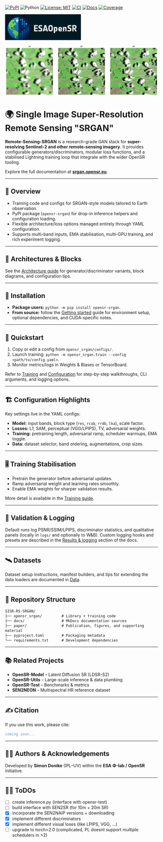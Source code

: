 [![PyPI](https://img.shields.io/pypi/v/opensr-srgan)](https://pypi.org/project/opensr-srgan/)
![Python](https://img.shields.io/pypi/pyversions/opensr-srgan)
[![License: MIT](https://img.shields.io/badge/License-MIT-blue.svg)](LICENSE)
[![CI](https://github.com/simon-donike/SISR-RS-SRGAN/actions/workflows/ci.yml/badge.svg)](https://github.com/simon-donike/SISR-RS-SRGAN/actions/workflows/ci.yml)
[![Docs](https://img.shields.io/badge/docs-mkdocs%20material-brightgreen)](https://srgan.opensr.eu)
[![Coverage](https://codecov.io/gh/simon-donike/SISR-RS-SRGAN/branch/main/graph/badge.svg)](https://app.codecov.io/gh/simon-donike/SISR-RS-SRGAN)

<img src="https://github.com/ESAOpenSR/opensr-model/blob/main/resources/opensr_logo.png?raw=true" width="250"/>

![banner](docs/assets/6band_banner.png)

# 🌍 Single Image Super-Resolution Remote Sensing "SRGAN"

**Remote-Sensing-SRGAN** is a research-grade GAN stack for **super-resolving Sentinel‑2 and other remote-sensing imagery**. It provides configurable generators/discriminators, modular loss functions, and a stabilised Lightning training loop that integrate with the wider OpenSR tooling.

Explore the full documentation at **[srgan.opensr.eu](https://www.srgan.opensr.eu/)**.

---

## 🧠 Overview

* Training code and configs for SRGAN-style models tailored to Earth observation.
* PyPI package (`opensr-srgan`) for drop-in inference helpers and configuration loading.
* Flexible architecture/loss options managed entirely through YAML configuration.
* Supports multi-band inputs, EMA stabilisation, multi-GPU training, and rich experiment logging.

---

## 🧱 Architectures & Blocks

See the [Architecture guide](https://srgan.opensr.eu/architecture/) for generator/discriminator variants, block diagrams, and configuration tips.

---

## 🧰 Installation

* **Package users:** `python -m pip install opensr-srgan`.
* **From source:** follow the [Getting started](https://srgan.opensr.eu/getting-started/#1-install-the-environment) guide for environment setup, optional dependencies, and CUDA-specific notes.

---

## 🚀 Quickstart

1. Copy or edit a config from `opensr_srgan/configs/`.
2. Launch training: `python -m opensr_srgan.train --config <path/to/config.yaml>`.
3. Monitor metrics/logs in Weights & Biases or TensorBoard.

Refer to [Training](https://srgan.opensr.eu/training/) and [Configuration](https://srgan.opensr.eu/configuration/) for step-by-step walkthroughs, CLI arguments, and logging options.

---

## 🏗️ Configuration Highlights

Key settings live in the YAML configs:

* **Model:** input bands, block type (`res`, `rcab`, `rrdb`, `lka`), scale factor.
* **Losses:** L1, SAM, perceptual (VGG/LPIPS), TV, adversarial weights.
* **Training:** pretraining length, adversarial ramp, scheduler warmups, EMA toggle.
* **Data:** dataset selector, band ordering, augmentations, crop sizes.

---

## 🎚️ Training Stabilisation

* Pretrain the generator before adversarial updates.
* Ramp adversarial weight and learning rates smoothly.
* Enable EMA weights for sharper validation results.

More detail is available in the [Training guide](https://srgan.opensr.eu/training/#stabilisation).

---

## 🧪 Validation & Logging

Default runs log PSNR/SSIM/LPIPS, discriminator statistics, and qualitative panels (locally in `logs/` and optionally to W&B). Custom logging hooks and presets are described in the [Results & logging](https://srgan.opensr.eu/results/) section of the docs.

---

## 🛰️ Datasets

Dataset setup instructions, manifest builders, and tips for extending the data loaders are documented in [Data](https://srgan.opensr.eu/data/).

---

## 📂 Repository Structure

```
SISR-RS-SRGAN/
├── opensr_srgan/         # Library + training code
├── docs/                 # MkDocs documentation sources
├── paper/                # Publication, figures, and supporting material
├── pyproject.toml        # Packaging metadata
└── requirements.txt      # Development dependencies
```

---

## 📚 Related Projects

* **OpenSR-Model** – Latent Diffusion SR (LDSR-S2)
* **OpenSR-Utils** – Large-scale inference & data plumbing
* **OpenSR-Test** – Benchmarks & metrics
* **SEN2NEON** – Multispectral HR reference dataset

---

## ✍️ Citation

If you use this work, please cite:

```bibtex
coming soon...
```

---

## 🧑‍🚀 Authors & Acknowledgements

Developed by **Simon Donike** (IPL–UV) within the **ESA Φ-lab / OpenSR** initiative.

---

## 🧑‍🚀 ToDOs
- [ ] create inference.py  (interface with opensr-test)
- [ ] build interface with SEN2SR (for 10m + 20m SR)
- [x] incorporate the SEN2NAIP versions + downloading
- [x] implement different discriminators
- [x] implement different visual loses (like LPIPS, VGG, ...)
- [ ] upgrade to torch>2.0 (complicated, PL doesnt support multiple schedulers in >2)
